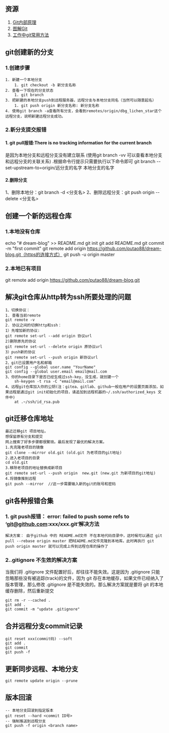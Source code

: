 ## 资源
1. [Git内部原理](https://juejin.cn/post/6844903689702866952)
2. [图解Git](https://marklodato.github.io/visual-git-guide/index-zh-cn.html)
3. [工作中git常用方法](https://juejin.cn/post/6974184935804534815#heading-16)

## git创建新的分支
###	1.创建步骤
	1. 新建一个本地分支
		1. git checkout -b 新分支名称
	2. 查看一下现在的分支状态
		1. git branch
	3. 把新建的本地分支push到远程服务器，远程分支与本地分支同名（当然可以随意起名）
		1. git push origin 新分支名称: 新分支名称
	4. 使用git branch -a查看所有分支，会看到remotes/origin/dbg_lichen_star这个远程分支，说明新建远程分支成功。

### 2.新分支提交报错
#### 1. git pull报错:There is no tracking information for the current branch
是因为本地分支和远程分支没有建立联系 (使用git branch -vv 可以查看本地分支和远程分支的关联关系) .根据命令行提示只需要执行以下命令即可
git branch --set-upstream-to=origin/远分支的名字  本地分支的名字	
#### 2.删除分支
1、删除本地分：git branch -d <分支名>
2、删除远程分支：git push origin --delete <分支名>

## 创建一个新的远程仓库
### 1.本地没有仓库
echo "# dream-blog" >> README.md
git init
git add README.md
git commit -m "first commit"
git remote add origin https://github.com/putao88/dream-blog.git（https的连接方式）
git push -u origin master
                	
### 2.本地已有项目
git remote add origin https://github.com/putao88/dream-blog.git

## 解决git仓库从http转为ssh所要处理的问题
	1、切换协议：
	1. 查看当前remote
	git remote -v
	2. 协议之间的切换http和ssh：
	1）先增加新的协议:
	git remote set-url --add origin 协议url 
	2)删除原先的协议
	git remote set-url --delete origin 原协议url
	3）push新的协议
	git remote set-url --push origin 新协议url
	2、git已设置用户名和邮箱
	git config --global user.name "YourName"
	git config --global user.email email@mail.com
	3、你的home目录下是否已经生成过ssh-key，没生成，就创建一个
		sh-keygen -t rsa -C "email@mail.com"
	4、远程git仓库加入你的公钥(注：gitea、gitlab、github一般在用户的设置页面添加，如果远程是通过git init初始化的项目，请追加到远程机器的~/.ssh/authorized_keys 文件中)
		at .~/ssh/id_rsa.pub
## git迁移仓库地址
	最近迁移git 项目地址。
	想保留原有分支和提交
	网上搜索了好多步骤都很繁琐。最后发现了最优的解决方案。
	1.先克隆老项目的镜像
	git clone --mirror old.git (old.git 为老项目的git地址)
	2.进入老项目的目录
	cd old.git
	3.移除老项目的地址替换成新项目
	git remote set-url --push origin  new.git (new.git 为新项目的git地址)
	4.将镜像推到远程
	git push --mirror  //这一步需要输入新的git的账号和密码

## git各种报错合集
### 1. git push报错： error: failed to push some refs to ‘git@github.com:xxx/xxx.git‘解决方法
	解决方案： 由于github 中的 README.md文件 不在本地代码目录中，这时候可以通过 git pull --rebase origin master 把README.md文件克隆到本地库。此时再执行 git push origin master 就可以完成上传到远程仓库的操作了
	
### 2..gitignore 不生效的解决方案
当我们将 .gitignore 文件配置好后，却往往不能失效。这是因为 .gitignore 只能忽略那些没有被追踪(track)的文件，因为 git 存在本地缓存，如果文件已经纳入了版本管理，那么修改 .gitignore 是不能失效的。那么解决方案就是要将 git 的本地缓存删除，然后重新提交

	git rm -r --cached .
	git add .
	git commit -m "update .gitignore"

## 合并远程分支commit记录
	git reset xxx(commit码) --soft
	git add .
 	git commit
	git push -f
## 更新同步远程、本地分支
	git remote update origin --prune

## 版本回滚
	-- 本地分支回滚到指定版本
	git reset --hard <commit ID号>
	-- 强制推送到远程分支
	git push -f origin <branch name>



